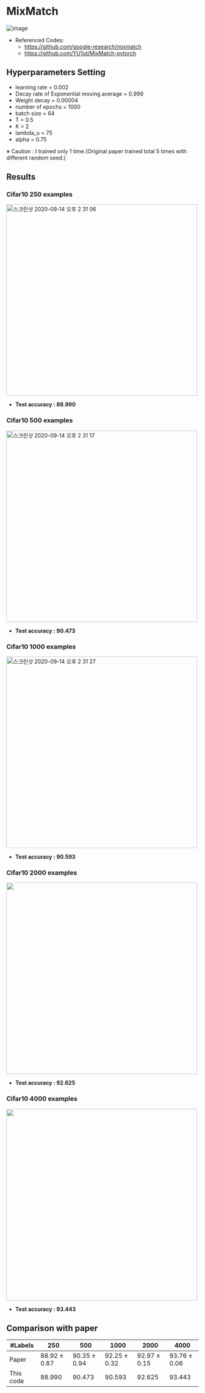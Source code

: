 # MixMatch

![image](https://user-images.githubusercontent.com/17904547/92840923-a869f780-f41c-11ea-848a-22816dede0ae.png)

- Referenced Codes: 
   - https://github.com/google-research/mixmatch
   - https://github.com/YU1ut/MixMatch-pytorch
   


## Hyperparameters Setting

- learning rate = 0.002
- Decay rate of Exponential moving average = 0.999
- Weight decay = 0.00004
- number of epochs = 1000
- batch size = 64
- T = 0.5
- K = 2
- lambda_u = 75
- alpha = 0.75

※ Caution : I trained only 1 time.(Original paper trained total 5 times with different random seed.)

## Results

### Cifar10 250 examples

<img width="500" alt="스크린샷 2020-09-14 오후 2 31 06" src="https://user-images.githubusercontent.com/17904547/93049220-8af69100-f69b-11ea-9d11-06b3833c08af.png">

- **Test accuracy : 88.990**

### Cifar10 500 examples

<img width="500" alt="스크린샷 2020-09-14 오후 2 31 17" src="https://user-images.githubusercontent.com/17904547/93049225-8e8a1800-f69b-11ea-9ae7-0e856369d65b.png">

- **Test accuracy : 90.473**

### Cifar10 1000 examples

<img width="500" alt="스크린샷 2020-09-14 오후 2 31 27" src="https://user-images.githubusercontent.com/17904547/93049227-8fbb4500-f69b-11ea-8303-4c4dc5c699bb.png">

- **Test accuracy : 90.593**

### Cifar10 2000 examples
<img width="500" src="https://user-images.githubusercontent.com/17904547/93293966-434f4100-f824-11ea-8a5a-c99d1c110838.png">

- **Test accuracy : 92.625**

### Cifar10 4000 examples

<img width="500" src="https://user-images.githubusercontent.com/17904547/93294014-61b53c80-f824-11ea-8a65-7d112e55972d.png">

- **Test accuracy : 93.443**


## Comparison with paper

|#Labels|250|500|1000|2000|4000|
|-------|---|---|----|----|----|
|Paper| 88.92 ± 0.87|90.35 ± 0.94|92.25 ± 0.32|92.97 ± 0.15|93.76 ± 0.06|
|This code|88.990|90.473|90.593|92.625|93.443|



